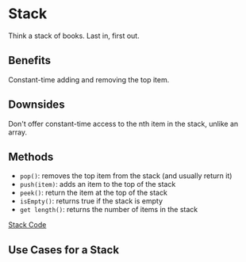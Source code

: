 # Stack
Think a stack of books. Last in, first out.

## Benefits
Constant-time adding and removing the top item.

## Downsides
Don't offer constant-time access to the nth item in the stack, unlike an array.

## Methods
- `pop()`: removes the top item from the stack (and usually return it)
- `push(item)`: adds an item to the top of the stack
- `peek()`: return the item at the top of the stack
- `isEmpty()`: returns true if the stack is empty
- `get length()`: returns the number of items in the stack

[Stack Code](https://codesandbox.io/s/technical-interviews-xfwri?file=/src/data-structures/stack.js:0-313)

## Use Cases for a Stack
